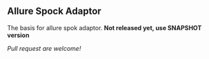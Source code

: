 ## Allure Spock Adaptor 

The basis for allure spok adaptor. **Not released yet, use SNAPSHOT version**

*Pull request are welcome!*
